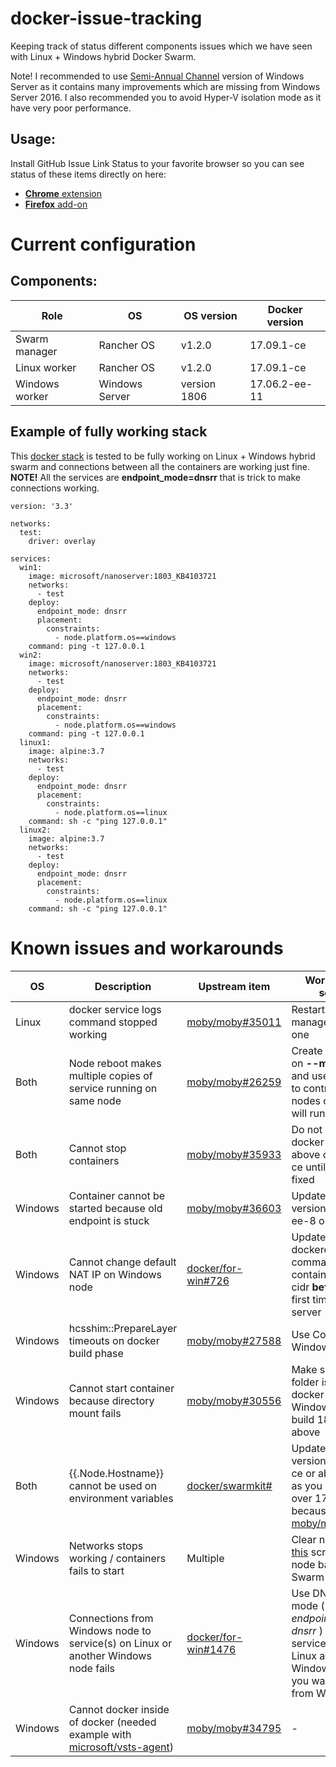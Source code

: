 # docker-issue-tracking
Keeping track of status different components issues which we have seen with Linux + Windows hybrid Docker Swarm.

Note! I recommended to use [Semi-Annual Channel](https://docs.microsoft.com/en-us/windows-server/get-started/semi-annual-channel-overview) version of Windows Server as it contains many improvements which are missing from Windows Server 2016.
I also recommended you to avoid Hyper-V isolation mode as it have very poor performance.

## Usage:
Install GitHub Issue Link Status to your favorite browser so you can see status of these items directly on here:
- [**Chrome** extension](https://chrome.google.com/webstore/detail/github-issue-link-status/nbiddhncecgemgccalnoanpnenalmkic)
- [**Firefox** add-on](https://addons.mozilla.org/en-US/firefox/addon/github-issue-link-status/)

# Current configuration
## Components:
| Role           | OS             | OS version   | Docker version               |
| -------------- | -------------- | ------------ | ---------------------------- |
| Swarm manager  | Rancher OS     | v1.2.0       | 17.09.1-ce                   |
| Linux worker   | Rancher OS     | v1.2.0       | 17.09.1-ce                   |
| Windows worker | Windows Server | version 1806 | 17.06.2-ee-11                |

## Example of fully working stack

This [docker stack](https://docs.docker.com/engine/reference/commandline/stack_deploy/) is tested to be fully working on Linux + Windows hybrid swarm and connections between all the containers are working just fine.
**NOTE!** All the services are **endpoint_mode=dnsrr** that is trick to make connections working.
```
version: '3.3'

networks:
  test:
    driver: overlay

services:
  win1:
    image: microsoft/nanoserver:1803_KB4103721
    networks:
      - test
    deploy:
      endpoint_mode: dnsrr
      placement:
        constraints:
          - node.platform.os==windows
    command: ping -t 127.0.0.1
  win2:
    image: microsoft/nanoserver:1803_KB4103721
    networks:
      - test
    deploy:
      endpoint_mode: dnsrr
      placement:
        constraints:
          - node.platform.os==windows
    command: ping -t 127.0.0.1
  linux1:
    image: alpine:3.7
    networks:
      - test
    deploy:
      endpoint_mode: dnsrr
      placement:
        constraints:
          - node.platform.os==linux
    command: sh -c "ping 127.0.0.1"
  linux2:
    image: alpine:3.7
    networks:
      - test
    deploy:
      endpoint_mode: dnsrr
      placement:
        constraints:
          - node.platform.os==linux
    command: sh -c "ping 127.0.0.1"
```


# Known issues and workarounds
| OS      | Description                                                                 | Upstream item          | Workaround / solution                                                                   |
| ------- | --------------------------------------------------------------------------- | ---------------------- | --------------------------------------------------------------------------------------- |
| Linux   | docker service logs command stopped working | [moby/moby#35011](https://github.com/moby/moby/issues/35011) | Restart all Swarm managers one by one |
| Both    | Node reboot makes multiple copies of service running on same node | [moby/moby#26259](https://github.com/moby/moby/issues/26259) | Create service(s) on **--mode global** and use constraints to control which nodes containers will run |
| Both    | Cannot stop containers | [moby/moby#35933](https://github.com/moby/moby/issues/35933) | Do not update docker version above of 17.09.1-ce until this issue is fixed |
| Windows | Container cannot be started because old endpoint is stuck | [moby/moby#36603](https://github.com/moby/moby/pull/36603) | Update docker version to 17.06.2-ee-8 or above |
| Windows | Cannot change default NAT IP on Windows node | [docker/for-win#726](https://github.com/docker/for-win/issues/726) | Update dockerd.exe start command to contain --fixed-cidr **before** start it first time on new server |
| Windows | hcsshim::PrepareLayer timeouts on docker build phase | [moby/moby#27588](https://github.com/moby/moby/issues/27588) | Use Core version of Windows Server |
| Windows | Cannot start container because directory mount fails | [moby/moby#30556](https://github.com/moby/moby/issues/30556) | Make sure that folder is empty on docker image / Use Windows Server build 1803 or above |
| Both    | {{.Node.Hostname}} cannot be used on environment variables | [docker/swarmkit#](https://github.com/docker/swarmkit/issues/1951) | Update docker version to 17.10.0-ce or above / None as you cannot go over 17.09.1-ce because of [moby/moby#35933](https://github.com/moby/moby/issues/35933) |
| Windows | Networks stops working / containers fails to start | Multiple | Clear networks with [this](https://github.com/MicrosoftDocs/Virtualization-Documentation/tree/master/windows-server-container-tools/CleanupContainerHostNetworking) script and join node back to Swarm |
| Windows | Connections from Windows node to service(s) on Linux or another Windows node fails | [docker/for-win#1476](https://github.com/docker/for-win/issues/1476) | Use DNS routing mode ( *--endpoint-mode dnsrr* ) for all services (both Linux and Windows) where you want connect from Windows |
| Windows | Cannot docker inside of docker (needed example with [microsoft/vsts-agent](https://hub.docker.com/r/microsoft/vsts-agent/)) | [moby/moby#34795](https://github.com/moby/moby/issues/34795) | - |


